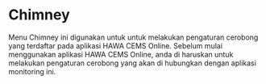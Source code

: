 # Chimney

Menu Chimney ini digunakan untuk untuk melakukan pengaturan cerobong yang terdaftar pada aplikasi HAWA CEMS Online. Sebelum mulai menggunakan aplikasi HAWA CEMS Online, anda di haruskan untuk melakukan pengaturan cerobong yang akan di hubungkan dengan aplikasi monitoring ini.